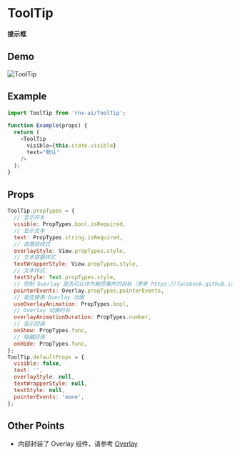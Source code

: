 # ToolTip

**提示框**

## Demo

![ToolTip](http://wx2.sinaimg.cn/mw690/4c8b519dly1fdlfmi544kg20hs0wswjd.gif)

## Example

```js
import ToolTip from 'rnx-ui/ToolTip';

function Example(props) {
  return (
    <ToolTip
      visible={this.state.visible}
      text="默认"
    />
  );
}
```

## Props

```js
ToolTip.propTypes = {
  // 显示开关
  visible: PropTypes.bool.isRequired,
  // 显示文本
  text: PropTypes.string.isRequired,
  // 遮罩层样式
  overlayStyle: View.propTypes.style,
  // 文本容器样式
  textWrapperStyle: View.propTypes.style,
  // 文本样式
  textStyle: Text.propTypes.style,
  // 控制 Overlay 是否可以作为触控事件的目标（参考 https://facebook.github.io/react-native/docs/view.html#pointerevents）
  pointerEvents: Overlay.propTypes.pointerEvents,
  // 是否使用 Overlay 动画
  useOverlayAnimation: PropTypes.bool,
  // Overlay 动画时长
  overlayAnimationDuration: PropTypes.number,
  // 显示回调
  onShow: PropTypes.func,
  // 隐藏回调
  onHide: PropTypes.func,
};
ToolTip.defaultProps = {
  visible: false,
  text: '',
  overlayStyle: null,
  textWrapperStyle: null,
  textStyle: null,
  pointerEvents: 'none',
};
```

## Other Points

- 内部封装了 Overlay 组件，请参考 [Overlay](https://github.com/dragonwong/rnx-ui/tree/master/Overlay)
